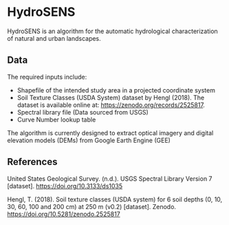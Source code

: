 # HydroSENS
HydroSENS is an algorithm for the automatic hydrological characterization of natural and urban landscapes.
## Data
The required inputs include: 
- Shapefile of the intended study area in a projected coordinate system
- Soil Texture Classes (USDA System) dataset by Hengl (2018). The dataset is available online at: https://zenodo.org/records/2525817.
- Spectral library file (Data sourced from USGS)
- Curve Number lookup table 

The algorithm is currently designed to extract optical imagery and digital elevation models (DEMs) from Google Earth Engine (GEE)

## References

United States Geological Survey. (n.d.). USGS Spectral Library Version 7 [dataset]. https://doi.org/10.3133/ds1035

Hengl, T. (2018). Soil texture classes (USDA system) for 6 soil depths (0, 10, 30, 60, 100 and 200 cm) at 250 m (v0.2) [dataset]. Zenodo. https://doi.org/10.5281/zenodo.2525817

